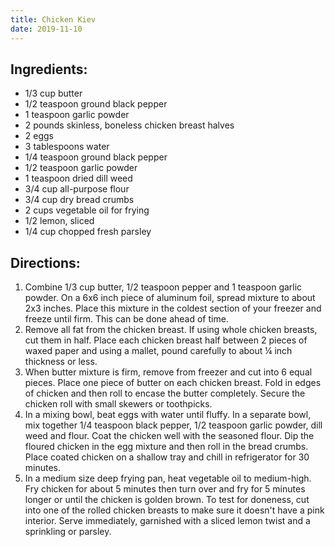 ```yaml
---
title: Chicken Kiev
date: 2019-11-10
---
```


## Ingredients:

* 1/3 cup butter
* 1/2 teaspoon ground black pepper
* 1 teaspoon garlic powder
* 2 pounds skinless, boneless chicken breast halves
* 2 eggs
* 3 tablespoons water
* 1/4 teaspoon ground black pepper
* 1/2 teaspoon garlic powder
* 1 teaspoon dried dill weed
* 3/4 cup all-purpose flour
* 3/4 cup dry bread crumbs
* 2 cups vegetable oil for frying
* 1/2 lemon, sliced
* 1/4 cup chopped fresh parsley

## Directions:

1.	Combine 1/3 cup butter, 1/2 teaspoon pepper and 1 teaspoon garlic powder. On a 6x6 inch piece of aluminum foil, spread mixture to about 2x3 inches. Place this mixture in the coldest section of your freezer and freeze until firm. This can be done ahead of time.
2.	Remove all fat from the chicken breast. If using whole chicken breasts, cut them in half. Place each chicken breast half between 2 pieces of waxed paper and using a mallet, pound carefully to about ¼ inch thickness or less.
3.	When butter mixture is firm, remove from freezer and cut into 6 equal pieces. Place one piece of butter on each chicken breast. Fold in edges of chicken and then roll to encase the butter completely. Secure the chicken roll with small skewers or toothpicks.
4.	In a mixing bowl, beat eggs with water until fluffy. In a separate bowl, mix together 1/4 teaspoon black pepper, 1/2 teaspoon garlic powder, dill weed and flour. Coat the chicken well with the seasoned flour. Dip the floured chicken in the egg mixture and then roll in the bread crumbs. Place coated chicken on a shallow tray and chill in refrigerator for 30 minutes.
5.	In a medium size deep frying pan, heat vegetable oil to medium-high. Fry chicken for about 5 minutes then turn over and fry for 5 minutes longer or until the chicken is golden brown. To test for doneness, cut into one of the rolled chicken breasts to make sure it doesn't have a pink interior. Serve immediately, garnished with a sliced lemon twist and a sprinkling or parsley.
